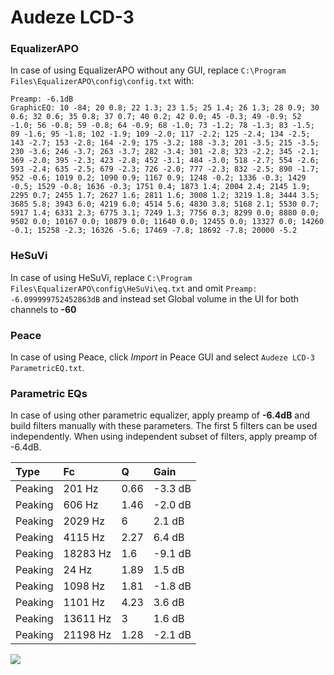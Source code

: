 # Audeze LCD-3

### EqualizerAPO
In case of using EqualizerAPO without any GUI, replace `C:\Program Files\EqualizerAPO\config\config.txt`
with:
```
Preamp: -6.1dB
GraphicEQ: 10 -84; 20 0.8; 22 1.3; 23 1.5; 25 1.4; 26 1.3; 28 0.9; 30 0.6; 32 0.6; 35 0.8; 37 0.7; 40 0.2; 42 0.0; 45 -0.3; 49 -0.9; 52 -1.0; 56 -0.8; 59 -0.8; 64 -0.9; 68 -1.0; 73 -1.2; 78 -1.3; 83 -1.5; 89 -1.6; 95 -1.8; 102 -1.9; 109 -2.0; 117 -2.2; 125 -2.4; 134 -2.5; 143 -2.7; 153 -2.8; 164 -2.9; 175 -3.2; 188 -3.3; 201 -3.5; 215 -3.5; 230 -3.6; 246 -3.7; 263 -3.7; 282 -3.4; 301 -2.8; 323 -2.2; 345 -2.1; 369 -2.0; 395 -2.3; 423 -2.8; 452 -3.1; 484 -3.0; 518 -2.7; 554 -2.6; 593 -2.4; 635 -2.5; 679 -2.3; 726 -2.0; 777 -2.3; 832 -2.5; 890 -1.7; 952 -0.6; 1019 0.2; 1090 0.9; 1167 0.9; 1248 -0.2; 1336 -0.3; 1429 -0.5; 1529 -0.8; 1636 -0.3; 1751 0.4; 1873 1.4; 2004 2.4; 2145 1.9; 2295 0.7; 2455 1.7; 2627 1.6; 2811 1.6; 3008 1.2; 3219 1.8; 3444 3.5; 3685 5.8; 3943 6.0; 4219 6.0; 4514 5.6; 4830 3.8; 5168 2.1; 5530 0.7; 5917 1.4; 6331 2.3; 6775 3.1; 7249 1.3; 7756 0.3; 8299 0.0; 8880 0.0; 9502 0.0; 10167 0.0; 10879 0.0; 11640 0.0; 12455 0.0; 13327 0.0; 14260 -0.1; 15258 -2.3; 16326 -5.6; 17469 -7.8; 18692 -7.8; 20000 -5.2
```

### HeSuVi
In case of using HeSuVi, replace `C:\Program Files\EqualizerAPO\config\HeSuVi\eq.txt` and omit `Preamp:
-6.099999752452863dB` and instead set Global volume in the UI for both channels to **-60**

### Peace
In case of using Peace, click *Import* in Peace GUI and select `Audeze LCD-3 ParametricEQ.txt`.

### Parametric EQs
In case of using other parametric equalizer, apply preamp of **-6.4dB** and build filters manually
with these parameters. The first 5 filters can be used independently.
When using independent subset of filters, apply preamp of -6.4dB.

| Type    | Fc       |    Q | Gain    |
|:--------|:---------|:-----|:--------|
| Peaking | 201 Hz   | 0.66 | -3.3 dB |
| Peaking | 606 Hz   | 1.46 | -2.0 dB |
| Peaking | 2029 Hz  | 6    | 2.1 dB  |
| Peaking | 4115 Hz  | 2.27 | 6.4 dB  |
| Peaking | 18283 Hz | 1.6  | -9.1 dB |
| Peaking | 24 Hz    | 1.89 | 1.5 dB  |
| Peaking | 1098 Hz  | 1.81 | -1.8 dB |
| Peaking | 1101 Hz  | 4.23 | 3.6 dB  |
| Peaking | 13611 Hz | 3    | 1.6 dB  |
| Peaking | 21198 Hz | 1.28 | -2.1 dB |

![](https://raw.githubusercontent.com/jaakkopasanen/AutoEq/master/results/headphonecom/sbaf-serious/Audeze%20LCD-3/Audeze%20LCD-3.png)